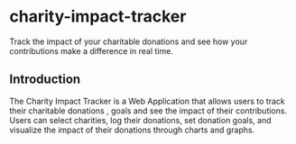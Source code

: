 # charity-impact-tracker
Track the impact of your charitable donations and see how your contributions make a difference in real time.

## Introduction

The Charity Impact Tracker is a Web Application that allows users to track their charitable donations , goals  and see the impact of their contributions. Users can select charities, log their donations, set donation goals, and visualize the impact of their donations through charts and graphs.
